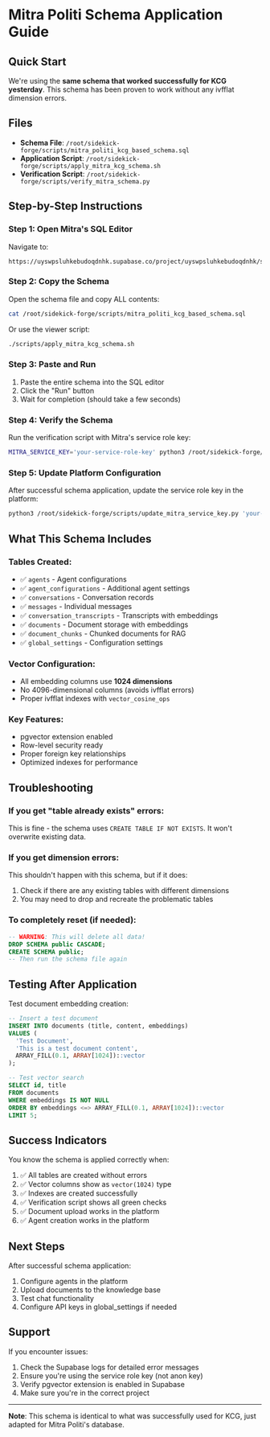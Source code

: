 # Mitra Politi Schema Application Guide

## Quick Start

We're using the **same schema that worked successfully for KCG yesterday**. This schema has been proven to work without any ivfflat dimension errors.

## Files

- **Schema File**: `/root/sidekick-forge/scripts/mitra_politi_kcg_based_schema.sql`
- **Application Script**: `/root/sidekick-forge/scripts/apply_mitra_kcg_schema.sh`
- **Verification Script**: `/root/sidekick-forge/scripts/verify_mitra_schema.py`

## Step-by-Step Instructions

### Step 1: Open Mitra's SQL Editor

Navigate to:
```
https://uyswpsluhkebudoqdnhk.supabase.co/project/uyswpsluhkebudoqdnhk/sql/new
```

### Step 2: Copy the Schema

Open the schema file and copy ALL contents:
```bash
cat /root/sidekick-forge/scripts/mitra_politi_kcg_based_schema.sql
```

Or use the viewer script:
```bash
./scripts/apply_mitra_kcg_schema.sh
```

### Step 3: Paste and Run

1. Paste the entire schema into the SQL editor
2. Click the "Run" button
3. Wait for completion (should take a few seconds)

### Step 4: Verify the Schema

Run the verification script with Mitra's service role key:
```bash
MITRA_SERVICE_KEY='your-service-role-key' python3 /root/sidekick-forge/scripts/verify_mitra_schema.py
```

### Step 5: Update Platform Configuration

After successful schema application, update the service role key in the platform:
```bash
python3 /root/sidekick-forge/scripts/update_mitra_service_key.py 'your-service-role-key'
```

## What This Schema Includes

### Tables Created:
- ✅ `agents` - Agent configurations
- ✅ `agent_configurations` - Additional agent settings
- ✅ `conversations` - Conversation records
- ✅ `messages` - Individual messages
- ✅ `conversation_transcripts` - Transcripts with embeddings
- ✅ `documents` - Document storage with embeddings
- ✅ `document_chunks` - Chunked documents for RAG
- ✅ `global_settings` - Configuration settings

### Vector Configuration:
- All embedding columns use **1024 dimensions**
- No 4096-dimensional columns (avoids ivfflat errors)
- Proper ivfflat indexes with `vector_cosine_ops`

### Key Features:
- pgvector extension enabled
- Row-level security ready
- Proper foreign key relationships
- Optimized indexes for performance

## Troubleshooting

### If you get "table already exists" errors:
This is fine - the schema uses `CREATE TABLE IF NOT EXISTS`. It won't overwrite existing data.

### If you get dimension errors:
This shouldn't happen with this schema, but if it does:
1. Check if there are any existing tables with different dimensions
2. You may need to drop and recreate the problematic tables

### To completely reset (if needed):
```sql
-- WARNING: This will delete all data!
DROP SCHEMA public CASCADE;
CREATE SCHEMA public;
-- Then run the schema file again
```

## Testing After Application

Test document embedding creation:
```sql
-- Insert a test document
INSERT INTO documents (title, content, embeddings)
VALUES (
  'Test Document',
  'This is a test document content',
  ARRAY_FILL(0.1, ARRAY[1024])::vector
);

-- Test vector search
SELECT id, title 
FROM documents 
WHERE embeddings IS NOT NULL
ORDER BY embeddings <=> ARRAY_FILL(0.1, ARRAY[1024])::vector
LIMIT 5;
```

## Success Indicators

You know the schema is applied correctly when:
1. ✅ All tables are created without errors
2. ✅ Vector columns show as `vector(1024)` type
3. ✅ Indexes are created successfully
4. ✅ Verification script shows all green checks
5. ✅ Document upload works in the platform
6. ✅ Agent creation works in the platform

## Next Steps

After successful schema application:
1. Configure agents in the platform
2. Upload documents to the knowledge base
3. Test chat functionality
4. Configure API keys in global_settings if needed

## Support

If you encounter issues:
1. Check the Supabase logs for detailed error messages
2. Ensure you're using the service role key (not anon key)
3. Verify pgvector extension is enabled in Supabase
4. Make sure you're in the correct project

---

**Note**: This schema is identical to what was successfully used for KCG, just adapted for Mitra Politi's database.
